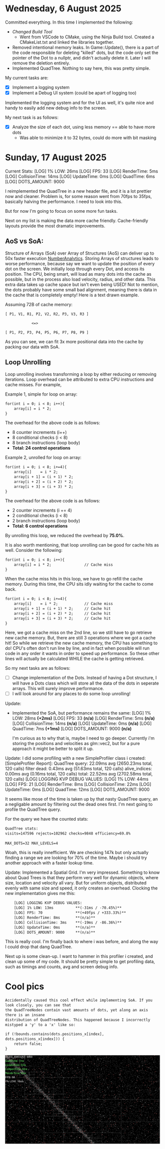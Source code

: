 
# Wednesday, 6 August 2025
Committed everything. In this time I implemented the following:
- *Changed Build Tool*
    - Went from VSCode to CMake, using the Ninja Build tool. Created a CMakeList.txt and linked the
    libraries together.
- Removed intentional memory leaks. In Game::Update(), there is a part of the code responsible for
deleting "killed" dots, but the code only set the pointer of the Dot to a nullptr, and didn't
actually delete it. Later I will remove the deletion entirely.
- Implemented QuadTree. Nothing to say here, this was pretty simple.

My current tasks are:
- [x] Implement a logging system
- [x] Implement a Debug UI system (could be apart of logging too)

Implemented the logging system and for the UI as well, it's quite nice and handy to easily add new
debug info to the screen.

My next task is as follows:
- [x] Analyze the size of each dot, using less memory == able to have more dots
    - Was able to minimize it to 32 bytes, could do more with bit masking

# Sunday, 17 August 2025
Current Stats:
    [LOG] 1% LOW: 26ms
    [LOG] FPS: 33
    [LOG] RenderTime: 5ms
    [LOG] CollisionTime: 14ms
    [LOG] UpdateTime: 0ms
    [LOG] QuadTime: 6ms
    [LOG] DOTS_AMOUNT: 9000


I reimplemented the QuadTree in a new header file, and it is a lot prettier now and cleaner. Problem is, for some reason went
from 70fps to 35fps, basically halving the performance. I need to look into this.

But for now I'm going to focus on some more fun tasks. 

Next on my list is making the data more cache friendly. Cache-friendly layouts provide the most dramatic improvements. 

## AoS vs SoA:
Structure of Arrays (SoA) over Array of Structures (AoS) can deliver up to 50x faster execution [NumberAnalytics](https://www.numberanalytics.com/blog/ultimate-guide-to-cache-memory-optimization). Storing Arrays of structures leads to worse performance, because say we want to update the position of every dot on the screen. We initially loop through every Dot, and access its position. The CPU, being smart, will load as many dots into the cache as possible, but in the process also load velocity, radius, and other data. This extra data takes up cache space but isn't even being USED! Not to mention, the dots probably have some small bad alignment, meaning there is data in the cache that is completely empty! Here is a text drawn example.

Assuming 72B of cache memory:
```
[ P1, V1, R1, P2, V2, R2, P3, V3, R3 ]
```
                <=>
```
[ P1, P2, P3, P4, P5, P6, P7, P8, P9 ]
```

As you can see, we can fit 3x more positional data into the cache by packing our data with
SoA.

## Loop Unrolling 
Loop unrolling involves transforming a loop by either reducing or removing iterations. Loop
overhead can be attributed to extra CPU instructions and cache misses. For example,

Example 1, simple for loop on array:
```
for(int i = 0; i < 8; i++){
    array[i] = i * 2;
}
```

The overhead for the above code is as follows:
 - 8 counter increments (i++)
 - 8 conditional checks (i < 8)
 - 8 branch instructions (loop body)
 - **Total: 24 control operations**

Example 2, unrolled for loop on array:
```
for(int i = 0; i < 8; i+=4){
    array[i]    = i * 2;
    array[i + 1] = (i + 1) * 2;
    array[i + 2] = (i + 2) * 2;
    array[i + 3] = (i + 3) * 2;
}
```

The overhead for the above code is as follows:
 - 2 counter increments (i += 4)
 - 2 conditional checks (i < 8)
 - 2 branch instructions (loop body)
 - **Total: 6 control operations**

By unrolling this loop, we reduced the overhead by **75.0%**.

It is also worth mentioning, that loop unrolling can be good for cache hits as well. Consider the
following:
```
for(int i = 0; i < 8; i++){
    array[i] = i * 2;               // Cache miss
}
```

When the cache miss hits in this loop, we have to go refill the cache memory. During this time,
the CPU sits idly waiting for the cache to come back.

```
for(int i = 0; i < 8; i+=4){
    array[i]    = i * 2;            // Cache miss
    array[i + 1] = (i + 1) * 2;     // Cache hit
    array[i + 2] = (i + 2) * 2;     // Cache hit
    array[i + 3] = (i + 3) * 2;     // Cache hit
}
```

Here, we got a cache miss on the 2nd line, so we still have to go retrieve new cache memory. But,
there are still 3 operations where we got a cache hit! So while we retrieve the new cache memory, the
CPU has something to do! CPU's often don't run line by line, and in fact when possible will run code
in any order it wants in order to speed up performance. So these other lines will actually be
calculated WHILE the cache is getting retrieved.

So my next tasks are as follows:
- [ ] Change implementation of the Dots. Instead of having a Dot structure, I will have a Dots class
which will store all the data of the dots in seperate arrays. This will surely improve performance.
- [ ] I will look around for any places to do some loop unrolling!

Update:
 - Implemented the SoA, but performance remains the same:
    [LOG] 1% LOW: 28ms          **(+2ms)**
    [LOG] FPS: 33               **(n/a)**
    [LOG] RenderTime: 5ms       **(n/a)**    
    [LOG] CollisionTime: 14ms   **(n/a)**
    [LOG] UpdateTime: 0ms       **(n/a)**
    [LOG] QuadTime: 7ms         **(+1ms)**
    [LOG] DOTS_AMOUNT: 9000     **(n/a)**
    
    I'm curious as to why that is, maybe I need to go deeper. Currently i'm storing the positions and
    velocities as glm::vec2, but for a pure approach it might be better to split it up.

Update:
I did some profiling with a new SimpleProfiler class i created:
    [SimpleProfiler Report]:
        QuadTree query: 22.09ms avg (2650.23ms total, 120 calls)
        filter dead: 0.43ms avg (51.63ms total, 120 calls)
        alive_indices: 0.00ms avg (0.16ms total, 120 calls)
        total: 22.52ms avg (2702.58ms total, 120 calls)
    [LOG] LOGGING KVP DEBUG VALUES:
    [LOG] 1% LOW: 44ms
    [LOG] FPS: 21
    [LOG] RenderTime: 8ms
    [LOG] CollisionTime: 22ms
    [LOG] UpdateTime: 0ms
    [LOG] QuadTime: 12ms
    [LOG] DOTS_AMOUNT: 9000

It seems like mose of the time is taken up by that nasty QuadTree query, an a negligable amount by filtering out the dead ones first. I'm next going to
profile the QuadTree query.

For the query we have the counted stats:

    QuadTree stats: 
    visits=147596 rejects=102962 checks=9848 efficiency=69.8%

    MAX_DOTS=32 MAX_LEVELS=4

Woah, this is really innefficient. We are checking 147k but only actually finding a range we are looking for 70% of the time. Maybe i should try
another approach with a faster lookup time.

Update:
Implemented a Spatial Grid. I'm very impressed. Something to know about Quad Trees is that they perform very well for dynamic objects, where size,
location and velocity all vary. But for uniform objects, distributed evenly with same size and speed, it only creates an overhead. Clocking the new
implementation gives me this:

        [LOG] LOGGING KVP DEBUG VALUES:
        [LOG] 1% LOW: 13ms          **(-31ms / -70.45%)**
        [LOG] FPS: 70               **(+49fps / +333.33%)**
        [LOG] RenderTime: 8ms       **(n/a)**
        [LOG] CollisionTime: 3ms    **(-19ms / -86.36%)**
        [LOG] UpdateTime: 0ms       **(n/a)**
        [LOG] DOTS_AMOUNT: 9000     **(n/a)**

This is really cool. I'm finally back to where i was before, and along the way I could drop that dang QuadTree.

Next up is some clean-up. I want to hammer in this profiler i created, and clean up some of my code. It should be pretty simple to get profiling data, such as timings and counts, avg and
screen debug info.

# Cool pics
    Accidentally caused this cool effect while implementing SoA. If you look closely, you can see that
    the QuadTreeNodes contain vast amounts of dots, yet along an axis there is an insane
    distribution of QuadTreeNodes. This happened because I incorrectly mistyped a 'y' to a 'x' like so:

```
if (!bounds.contains(dots.positions_x[index], dots.positions_x[index])) {
    return false;
}
```
![Accidental, 2025-08-17](images/2025-08-17-screenshot.png "Accidental")

